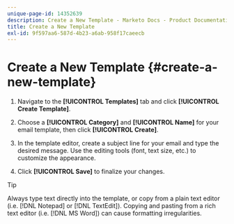 ```yaml
---
unique-page-id: 14352639
description: Create a New Template - Marketo Docs - Product Documentation
title: Create a New Template
exl-id: 9f597aa6-587d-4b23-a6ab-958f17caeecb
---
```

# Create a New Template {#create-a-new-template}

1. Navigate to the **[!UICONTROL Templates]** tab and click **[!UICONTROL Create Template]**.

1. Choose a **[!UICONTROL Category]** and **[!UICONTROL Name]** for your email template, then click **[!UICONTROL Create]**.

1. In the template editor, create a subject line for your email and type the desired message. Use the editing tools (font, text size, etc.) to customize the appearance.

1. Click **[!UICONTROL Save]** to finalize your changes.

>[!TIP]
>
>Always type text directly into the template, or copy from a plain text editor (i.e. [!DNL Notepad] or [!DNL TextEdit]). Copying and pasting from a rich text editor (i.e. [!DNL MS Word]) can cause formatting irregularities.

